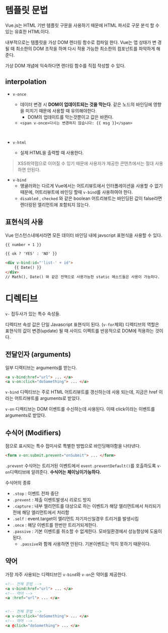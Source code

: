 # 템플릿 문법

Vue.js는 HTML 기반 템플릿 구문을 사용하기 때문에 HTML 파서로 구문 분석 할 수 있는 유효한 HTML이다. 

내부적으로는 템플릿을 가상 DOM 렌더링 함수로 컴파일 한다. Vue는 앱 상태가 변 경될 때 최소한의 DOM 조작을 하며  다시 적용 가능한 최소한의 컴포넌트를 파악하게 해준다.

가상 DOM 개념에 익숙하다면 렌더링 함수를 직접 작성할 수 있다.



## interpolation

- `v-once` 

  - 데이터 변경 시 **DOM이 업데이트되는 것을 막는다**. 같은 노드의 바인딩에 영향을 미치기 때문에 사용할 때 유의해야한다.
    - DOM의 업데이트를 막는것뿐이고 값은 바뀐다.
  - `<span v-once>다시는 변경하지 않습니다: {{ msg }}</span>` 

  ​

- `v-html` 

  - 실제 HTML을 출력할 때 사용한다.

> XSS취약점으로 이어질 수 있기 때문에 사용자가 제공한 콘텐츠에서는 절대 사용하면 안된다.



- `v-bind` 
  - 앵귤러와는 다르게 Vue에서는 어트리뷰트에서 인터폴레이션을 사용할 수 없기 때문에, 어트리뷰트에 바인딩 할때 `v-bind`를 사용하여야 한다.
  - `disabled` , `checked` 와 같은 boolean 어트리뷰트는 바인딩된 값이 false라면 렌더링된 엘리먼트에 포함되지 않는다.



## 표현식의 사용

Vue 인스턴스내에서라면 모든 데이터 바인딩 내에 javscript 표현식을 사용할 수 있다. 

```html
{{ number + 1 }}

{{ ok ? 'YES' : 'NO' }}

<div v-bind:id="'list-' + id">
	{{ Date() }}
</div>
// Math(), Date() 와 같은 전역으로 사용가능한 static 메소드들은 사용이 가능하다.
```



# 디렉티브

`v-` 접두사가 있는 특수 속성들.

디렉티브 속성 값은 단일 Javascript 표현식이 된다. (`v-for`제외) 디렉티브의 역할은 표현식의 값이 변경(update) 될 때 사이드 이펙트를 반응적으로 DOM에 적용하는 것이다. 



## 전달인자 (arguments)

일부 디렉티브는  arguments를 받는다.

```html
<a v-bind:href="url"> ... </a>
<a v-on:click="doSomething"> ... </a>
```

`v-bind` 디렉티브는 주로 HTML 어트리뷰트를 갱신하는데 사용 되는데, 지금은 href 이라는 어트리뷰트를 arguments로 받았다.

`v-on` 디렉티브는 DOM 이벤트를 수신하는데 사용된다.  이때 click이라는 이벤트를 arguments로 받았다.



## 수식어 (Modifiers)

점으로 표시되는 특수 접미사로 특별한 방법으로 바인딩해야함을 나타낸다.

```html
<form v-on:submit.prevent="onSubmit"> ... </form>
```

`.prevent` 수식어는 트리거된 이벤트에서 `event.preventDefault()`를 호출하도록 `v-on`디렉티브에 알려준다.  **수식어는 체이닝이가능하다.**

수식어의 종류

- `.stop` : 이벤트 전파 중단
- `.prevent` : 제출 이벤트발생시 리로드 방지
- `.capture` : 내부 엘리먼트를 대상으로 하는 이벤트가 해당 엘리먼트에서 처리되기전에 해당 엘리먼트에서 처리함 
- `.self` : event.target이 엘리먼트 자기자신일경우 트리거를 발생시킴 
- `.once` : 해당 이벤트를 한번만 트리거되게한다.
- `.passive`  : 기본 이벤트를 취소할 수 없게한다.  모바일환경에서 성능향상에 도움이 된다. 
  - `.passive`와 함께 사용하면 안된다. 기본이벤트는 막지 못하기 때문이다.

## 약어

가장 자주 사용되는 디렉티브인 `v-bind`와 `v-on`은 약어를 제공한다. 

```html
<!-- 전체 문법 -->
<a v-bind:href="url"> ... </a>
<!-- 약어 -->
<a :href="url"> ... </a>


<!-- 전체 문법 -->
<a v-on:click="doSomething"> ... </a>
<!-- 약어 -->
<a @click="doSomething"> ... </a>
```

